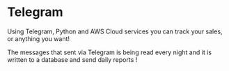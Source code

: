 # Telegram

Using Telegram, Python and AWS Cloud services you can track your sales, or anything you want!

The messages that sent via Telegram is being read every night and it is written to a database and send daily reports !
